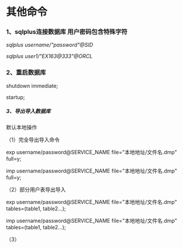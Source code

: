 # 其他命令

### 1、sqlplus连接数据库 用户密码包含特殊字符

_sqlplus username/\"password\"@SID_

_sqlplus user1/\"EX163@333\"@ORCL_

### 2、重启数据库

shutdown immediate;

startup;

##### 3、导出导入数据库

默认本地操作

（1）完全导出导入命令

exp username/password@SERVICE\_NAME file="本地地址/文件名.dmp" full=y;

imp username/password@SERVICE\_NAME file="本地地址/文件名.dmp" full=y;

（2）部分用户表导出导入

exp username/password@SERVICE\_NAME file="本地地址/文件名.dmp" tables=\(table1, table2...\);

imp username/password@SERVICE\_NAME file="本地地址/文件名.dmp" tables=\(table1, table2...\);

（3）

